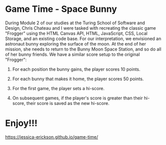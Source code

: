 # Game Time - Space Bunny

During Module 2 of our studies at the Turing School of Software and Design, Chris Chateau and I were tasked with recreating the classic game "Frogger" using the HTML Canvas API, HTML, JavaScript, CSS, Local Storage, and an existing code base. For our interpretation, we envisioned an astronaut bunny exploring the surface of the moon. At the end of her mission, she needs to return to the Bunny Moon Space Station, and so do all of her bunny friends. We have a similar score setup to the original "Frogger": 

1. For each position the bunny gains, the player scores 10 points.

2. For each bunny that makes it home, the player scores 50 points.

3. For the first game, the player sets a hi-score.

4. On subsequent games, if the player's score is greater than their hi-score, their score is saved as the new hi-score.

# Enjoy!!!

https://jessica-erickson.github.io/game-time/
